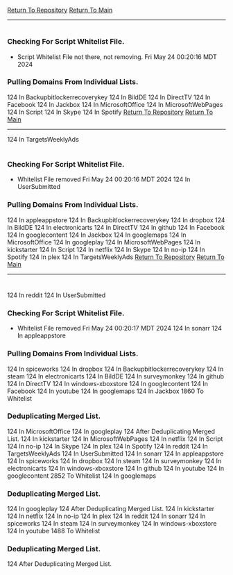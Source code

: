 [Return To Repository](https://github.com/DigitalWarrior/piholeparser/)
[Return To Main](https://github.com/DigitalWarrior/piholeparser/blob/master/RecentRunLogs/Mainlog.md)
____________________________________
# 
### Checking For Script Whitelist File.
* Script Whitelist File not there, not removing. Fri May 24 00:20:16 MDT 2024
### Pulling Domains From Individual Lists.
124 In Backupbitlockerrecoverykey
124 In BildDE
124 In DirectTV
124 In Facebook
124 In Jackbox
124 In MicrosoftOffice
124 In MicrosoftWebPages
124 In Script
124 In Skype
124 In Spotify
[Return To Repository](https://github.com/DigitalWarrior/piholeparser/)
[Return To Main](https://github.com/DigitalWarrior/piholeparser/blob/master/RecentRunLogs/Mainlog.md)
____________________________________
124 In TargetsWeeklyAds
# 
### Checking For Script Whitelist File.
* Whitelist File removed Fri May 24 00:20:16 MDT 2024
124 In UserSubmitted
### Pulling Domains From Individual Lists.
124 In appleappstore
124 In Backupbitlockerrecoverykey
124 In dropbox
124 In BildDE
124 In electronicarts
124 In DirectTV
124 In github
124 In Facebook
124 In googlecontent
124 In Jackbox
124 In googlemaps
124 In MicrosoftOffice
124 In googleplay
124 In MicrosoftWebPages
124 In kickstarter
124 In Script
124 In netflix
124 In Skype
124 In no-ip
124 In Spotify
124 In plex
124 In TargetsWeeklyAds
[Return To Repository](https://github.com/DigitalWarrior/piholeparser/)
[Return To Main](https://github.com/DigitalWarrior/piholeparser/blob/master/RecentRunLogs/Mainlog.md)
____________________________________
# 
124 In reddit
124 In UserSubmitted
### Checking For Script Whitelist File.
* Whitelist File removed Fri May 24 00:20:17 MDT 2024
124 In sonarr
124 In appleappstore
### Pulling Domains From Individual Lists.
124 In spiceworks
124 In dropbox
124 In Backupbitlockerrecoverykey
124 In steam
124 In electronicarts
124 In BildDE
124 In surveymonkey
124 In github
124 In DirectTV
124 In windows-xboxstore
124 In googlecontent
124 In Facebook
124 In youtube
124 In googlemaps
124 In Jackbox
1860 To Whitelist
### Deduplicating Merged List.
124 In MicrosoftOffice
124 In googleplay
124 After Deduplicating Merged List.
124 In kickstarter
124 In MicrosoftWebPages
124 In netflix
124 In Script
124 In no-ip
124 In Skype
124 In plex
124 In Spotify
124 In reddit
124 In TargetsWeeklyAds
124 In UserSubmitted
124 In sonarr
124 In appleappstore
124 In spiceworks
124 In dropbox
124 In steam
124 In surveymonkey
124 In electronicarts
124 In windows-xboxstore
124 In github
124 In youtube
124 In googlecontent
2852 To Whitelist
124 In googlemaps
### Deduplicating Merged List.
124 In googleplay
124 After Deduplicating Merged List.
124 In kickstarter
124 In netflix
124 In no-ip
124 In plex
124 In reddit
124 In sonarr
124 In spiceworks
124 In steam
124 In surveymonkey
124 In windows-xboxstore
124 In youtube
1488 To Whitelist
### Deduplicating Merged List.
124 After Deduplicating Merged List.
